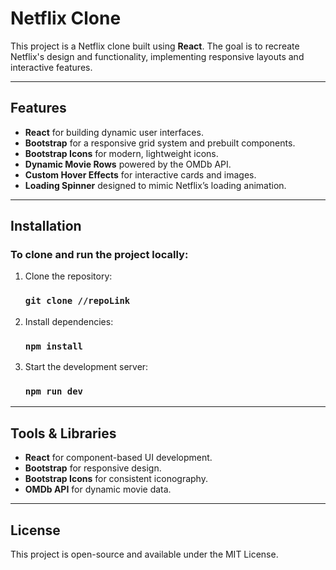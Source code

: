 # Netflix Clone

This project is a Netflix clone built using **React**. The goal is to recreate Netflix's design and functionality, implementing responsive layouts and interactive features.

---

## Features

- **React** for building dynamic user interfaces.
- **Bootstrap** for a responsive grid system and prebuilt components.
- **Bootstrap Icons** for modern, lightweight icons.
- **Dynamic Movie Rows** powered by the OMDb API.
- **Custom Hover Effects** for interactive cards and images.
- **Loading Spinner** designed to mimic Netflix’s loading animation.

---

## Installation
### To clone and run the project locally:

1. Clone the repository:
   ### `git clone //repoLink`
2. Install dependencies:
   ### `npm install`
3. Start the development server:
   ### `npm run dev`

---

## Tools & Libraries

- **React** for component-based UI development.
- **Bootstrap** for responsive design.
- **Bootstrap Icons** for consistent iconography.
- **OMDb API** for dynamic movie data.

---

## License

This project is open-source and available under the MIT License.

